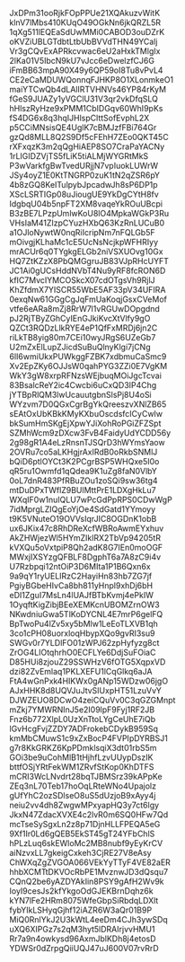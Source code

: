 JxDPm31ooRjkFOpPPUe21XQAkuzvWitK
klnV7lMbs410KUqO49OGkNn6jkQRZL5R
1qXg511lEQEaSdUwMMi0CABOD3ouDZrK
oKVZiUBLGTdbtLtbUbBVVdTHN49YCalj
Vr3gCQvExAPRkcvwac6eU2aHxkTMlgIx
2lKa01V5IbcN9kU7vJcc6eDwelzfCJ6G
iFmBB63mpA90X49y6QP59oI8Tu8vPvL4
CE2eCaMDUWQonnqFJHKP8O1XLonmkeO1
maiYTCwQb4dLAlIRTVHNVs46YP84rKyM
fGeS9JUAZy1yVGClU31V3qr2vkDfqSLQ
hHlszRyHze9xPMM1CbIDGqv60WhI9pKs
fS4DG6x8q3hqIJHlspClttSofEvphL2X
p5CCiMNsisQE4UglK7cBMJzfFBi764Gr
gzQd8MLL8Q2S9Df5cFEhH7ZEo0QKT45C
rXFxqzK3m2qQgHiAEP8SO7CraPaYACNy
1rLIGIDZVjTS5fLiK5tiALMjWYGRtMkS
P3wVarkfgBwTvedURjjN7vpIuokLUWrW
JSy4oyZ1E0KtTNGRP0zuK1tN2qZSR6pY
4b8zGQ8KeITulpybJpcadwJh8sP6DP1p
XScLSRTIGp08uJiougUE9YkDgCYtH8fv
IdgbqU04b5npFT2XM8vaqeYkROuUBcpi
B3zBE7LPzpUmlwKoU8lO4MpkaWGkP3Ru
VHsIaM41ZIzpCYuzHXbQ63KzRnLUCuB0
a1OJloNywtW0nqRiIcripNm7nFQLGb5F
mOivgjKLhaMc1cE5UcNsNcjkpWFHRIyy
mrACUr6q0TYgkgELGb2niVSXUOvg10Gx
HQ7ZtKZzX8PbQMGgruJB83VJpRHcUYFT
JC1Ai0gUCsHddNVbT4Nu9yRF8fcRON6D
kfIC7MvcIYMCOSkcX07cdOTgsVh9RjlJ
KhZfdmX7YISCR55WbE5AF33pV34UFIRA
0exqNw61GGgCgJqFmUaKoqjGsxCVeMof
vtfe6eARa8mZj8RrW7l1vRGUwDOpgdnd
pJ2RjTByZGhCyIEnGJkiKvcXtVlfy9gO
QZCt3RQDzLlkRYE4eP1QfFxMRDj6jn2C
riLkTB8yig80m7CEi10wyJRgS6UZeGb7
U2mZxElLupZJicdSuBuQlnyKlgi7jCNg
6lI6wmiUkxPUWkggFZBK7xdbmuCaSmc9
Xv2EpZKy6OJJsW0qahPYG3ZZi0E7VgKM
WkY3gW8xrpRFNzsWEjbuqMOiJgcTcvai
83BsalcReY2ic4Cwcbi6uCxQD3IP4Chg
jYTBpRlQM3lwUcauutgbnSlsPj8U4oSi
WYzvm7D0QGxCgrBgYkQreeszvXNlZB65
sEAtOxUbKBkKMyKXbuOscdsfcICyCwIw
bkSumHmSKgEjXpwYJiXohRoPGiZFZSpt
SZMhWcm9zDXcw3FvB4FaidyUdYCDD56y
2g98gR1A4eLzRnsnTJSQrD3hWYmsYaow
2OVRu7co5aLKHgjrAxIRdB0oRkbSNMlJ
bQiD6ptlOYCt3K2PCgrBSP5WHQxe5I0o
qR5ru1Owmfd1qQdea9K1uZg8faN0VlbY
0oL7dnR483PfRBuZOu1zoSQi9sw36tg4
mtDuDPxTWflZ9BUlMttPrE1LDXgHkLu7
WXqIF0w1nuIQLU7wPcGdPpRPS0CDwWgP
7idMprgLZIQgEoYjOe4SdGatd1YYmoyy
t9K5VNuteO19OVVsIqrJIC8OGDnK1obB
ux6JKix47c8RhDReXcfWBRoAwmEYxhuv
AkZHWjezWl5HYmZIklRX2TbVp94205tR
kVXQu5oVxtpiP8Qh2adK8G7IEn0moOGF
MWxjIXSYzgQFBLF8DgphT6a7A8zC9i4v
U7Rzbpqi12ntOiP3D6MIta1P1B6Qxn6x
9a9qY1ryUELIRzC2HayiHn83hb7ZG7jf
PgiyBGbeHIvCa8bh811yHnpl9xhDj6bH
eDI1ZguI7MsLn4lUAJfBTbKvmj4ePkIW
1OyqftKigZibjBEeXEMKcnUBOMZrnOW3
NKwdniuGwa5TlKoDYCNL4E7mrP6gelFQ
BpTwoPu4lZv5xy5bMlw1LeEoTLXVB1qh
3co1cPH08uorxloqHbypXQo9gvRI3su9
SWGv0r7YLDlFO01zWPJ62zpHyfyzg8ct
ZrOG4LIOtqhrhO0ECFLYe6DdjSuFOiaC
D85HUi8zjouZ29SSWHzV6fOTG5XqpxVD
dzi82ZvEmlaq1PKLXEFU1lCqGlkq6aJA
FtA4wGnPxk4HIKWx0gANp15WDzw06jgO
AJxHHK8d8UQVJuJtvSIUxpHT51LzuVvY
DJWZEUO8DCwO4zeiCQuVv0C3qGZGMnpt
mZkj7YMWRNInJ5e2I09lpF9Fyj1RF2JB
Fnz6b772XlpL0UzXnTtoLYgCeUhE7iQb
lGvHcgFvjZZDY7ADFrokebCDykB959Sq
kmMbCMuwS1c9xZxBocP4FVPIpDYRBSJ1
g7r8KkGRKZ6KpPDmklsqiX3dt01rbS5m
GOi3be9uCohMlB1tHjhfLzvUUypDszIK
bttfOSjYRtFekWM1ZRvfStKop0KhDTFS
mCRI3WcLNvdrt28bqTJBMSrz39kAPpKe
ZEq3nL70Teb17hoOqLRteWNo4Upajolz
gUfYhC2ozSDlseO8uS5dUzjoB9xAyy4j
neiu2vv4dh8ZwgwMPxyapHQ3y7ct6lgy
JkxN47ZdacXVXE4c2lvR0m6SQ0HFw7Qd
mcTseSySgxLn2z8p71DjnHLLFPEQA5eG
9Xf1Ir0Ld6gQEB5EkST45gT24YFbChlS
hPLzLuq6skEWloMc2MB8nubf9yEyKrCV
aiNzvxLL7gkeigCxkeh3CjRE27V8eAsy
ChWXqZgZVGOA066VEkYyTTyF4VE82aER
hhbXCMTtDKVOcRbPE1MvznwJD3dQsqu7
CQnQ2be6yAZDYAkIin8PSY9gAfH2Wv9k
IoyI9cesJs2kfYkgoOdGJEKBrnDqhz6k
kYN7lFe2HRm8075WfeGbpSiRbdqLDXlt
fybYIkLSHyqGjhf12iAZR6W3aQr01B9P
MiQ0RnlYkJ2U3kWtL4eeDm4CJh3ywSDq
uXQ6XIPGz7s2qM3hyt5lDRAIrjvvHMU1
Rr7a9n4owkysd96AxmJblKDh8j4etosD
YDWSr0dZrpgQiiUQJ47uJ600V07rvRrD

